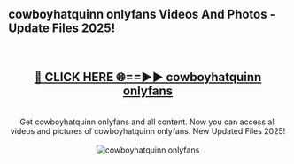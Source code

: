 <h2>cowboyhatquinn onlyfans Videos And Photos - Update Files 2025!</h2>
<br>
<div align="center">
<h2><a href="https://linkcuts.com/hfmhzwbr" rel="nofollow">🔴 CLICK HERE 🌐==►► cowboyhatquinn onlyfans</a></h2>
<br>
Get cowboyhatquinn onlyfans and all content. Now you can access all videos and pictures of cowboyhatquinn onlyfans. New Updated Files 2025!
<br>
<br>
<a href="https://linkcuts.com/hfmhzwbr" rel="nofollow" data-target="animated-image.originalLink"><img src="https://i.ibb.co.com/WyWwxjT/player-gif2.gif" alt="cowboyhatquinn onlyfans" style="max-width: 100%; display: inline-block;" data-target="animated-image.originalImage"></a>
</div>
<br>